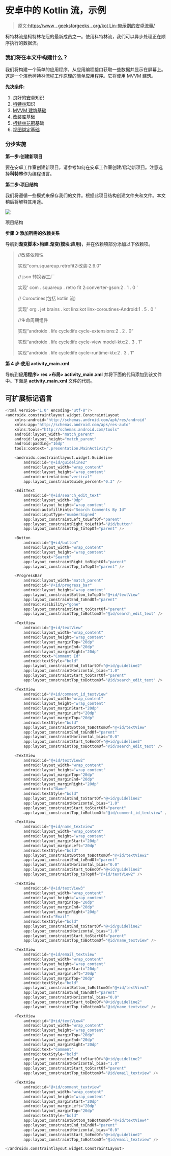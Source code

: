 # 安卓中的 Kotlin 流，示例

> 原文:[https://www . geeksforgeeks . org/kot Lin-带示例的安卓流量/](https://www.geeksforgeeks.org/kotlin-flow-in-android-with-example/)

柯特林流是柯特林花冠的最新成员之一。使用科特林流，我们可以异步处理正在顺序执行的数据流。

### 我们将在本文中构建什么？

我们将构建一个简单的应用程序，从应用编程接口获取一些数据并显示在屏幕上。这是一个演示柯特林流程工作原理的简单应用程序。它将使用 MVVM 建筑。

**先决条件:**

1.  良好的[安卓](https://www.geeksforgeeks.org/android-tutorial/)知识
2.  [科特林](https://www.geeksforgeeks.org/kotlin-programming-language/)知识
3.  [MVVM 建筑基础](https://www.geeksforgeeks.org/introduction-to-model-view-view-model-mvvm/)
4.  [改装库](https://www.geeksforgeeks.org/introduction-retofit-2-android-set-1/)基础
5.  [柯特林花冠](https://www.geeksforgeeks.org/kotlin-coroutines-on-android/)基础
6.  [视图绑定基础](https://www.geeksforgeeks.org/view-binding-in-android-jetpack/)

### **分步实施**

**第一步:创建新项目**

要在安卓工作室创建新项目，请参考如何在安卓工作室创建/启动新项目。注意选择**科特林**作为编程语言。

**第二步:项目结构**

我们将遵循一些模式来保存我们的文件。根据此项目结构创建文件夹和文件。本文稍后将解释其用途。

![](img/c261e7b1f1d29f04be551d6069b56370.png)

项目结构

**步骤 3:添加所需的依赖关系**

导航到**渐变脚本>构建.渐变(模块:应用)**，并在依赖项部分添加以下依赖项。

> //改装依赖性
> 
> 实现“com.squareup.retrofit2:改装:2.9.0”
> 
> // json 转换器工厂
> 
> 实现' com . squareup . retro fit 2:converter-gson:2 . 1 . 0 '
> 
> // Coroutines(包括 kotlin 流)
> 
> 实现' org . jet brains . kot linx:kot linx-coroutines-Android:1 . 5 . 0 '
> 
> //生命周期组件
> 
> 实现“androidx . life cycle:life cycle-extensions:2 . 2 . 0”
> 
> 实现“androidx . life cycle:life cycle-view model-ktx:2 . 3 . 1”
> 
> 实现“androidx . life cycle:life cycle-runtime-ktx:2 . 3 . 1”

**第 4 步:使用 activity_main.xml**

导航到**应用程序> res >布局> activity_main.xml** 并将下面的代码添加到该文件中。下面是 **activity_main.xml** 文件的代码。

## 可扩展标记语言

```kt
<?xml version="1.0" encoding="utf-8"?>
<androidx.constraintlayout.widget.ConstraintLayout
    xmlns:android="http://schemas.android.com/apk/res/android"
    xmlns:app="http://schemas.android.com/apk/res-auto"
    xmlns:tools="http://schemas.android.com/tools"
    android:layout_width="match_parent"
    android:layout_height="match_parent"
    android:padding="16dp"
    tools:context=".presentation.MainActivity">

    <androidx.constraintlayout.widget.Guideline
        android:id="@+id/guideline2"
        android:layout_width="wrap_content"
        android:layout_height="wrap_content"
        android:orientation="vertical"
        app:layout_constraintGuide_percent="0.3" />

    <EditText
        android:id="@+id/search_edit_text"
        android:layout_width="0dp"
        android:layout_height="wrap_content"
        android:autofillHints="Search Comments By Id"
        android:inputType="numberSigned"
        app:layout_constraintLeft_toLeftOf="parent"
        app:layout_constraintRight_toLeftOf="@id/button"
        app:layout_constraintTop_toTopOf="parent" />

    <Button
        android:id="@+id/button"
        android:layout_width="wrap_content"
        android:layout_height="wrap_content"
        android:text="Search"
        app:layout_constraintRight_toRightOf="parent"
        app:layout_constraintTop_toTopOf="parent" />

    <ProgressBar
        android:layout_width="match_parent"
        android:id="@+id/progress_bar"
        android:layout_height="wrap_content"
        app:layout_constraintBottom_toTopOf="@+id/textView"
        app:layout_constraintEnd_toEndOf="parent"
        android:visibility="gone"
        app:layout_constraintStart_toStartOf="parent"
        app:layout_constraintTop_toBottomOf="@id/search_edit_text" />

    <TextView
        android:id="@+id/textView"
        android:layout_width="wrap_content"
        android:layout_height="wrap_content"
        android:layout_marginTop="20dp"
        android:layout_marginEnd="20dp"
        android:layout_marginRight="20dp"
        android:text="Comment Id"
        android:textStyle="bold"
        app:layout_constraintEnd_toStartOf="@+id/guideline2"
        app:layout_constraintHorizontal_bias="1.0"
        app:layout_constraintStart_toStartOf="parent"
        app:layout_constraintTop_toBottomOf="@id/search_edit_text" />

    <TextView
        android:id="@+id/comment_id_textview"
        android:layout_width="wrap_content"
        android:layout_height="wrap_content"
        android:layout_marginStart="20dp"
        android:layout_marginLeft="20dp"
        android:layout_marginTop="20dp"
        android:textStyle="bold"
        app:layout_constraintBottom_toBottomOf="@+id/textView"
        app:layout_constraintEnd_toEndOf="parent"
        app:layout_constraintHorizontal_bias="0.0"
        app:layout_constraintStart_toEndOf="@+id/guideline2"
        app:layout_constraintTop_toBottomOf="@id/search_edit_text" />

    <TextView
        android:id="@+id/textView2"
        android:layout_width="wrap_content"
        android:layout_height="wrap_content"
        android:layout_marginTop="20dp"
        android:layout_marginEnd="20dp"
        android:layout_marginRight="20dp"
        android:text="Name"
        android:textStyle="bold"
        app:layout_constraintEnd_toStartOf="@+id/guideline2"
        app:layout_constraintHorizontal_bias="1.0"
        app:layout_constraintStart_toStartOf="parent"
        app:layout_constraintTop_toBottomOf="@id/comment_id_textview" />

    <TextView
        android:id="@+id/name_textview"
        android:layout_width="wrap_content"
        android:layout_height="wrap_content"
        android:layout_marginStart="20dp"
        android:layout_marginLeft="20dp"
        android:textStyle="bold"
        app:layout_constraintBottom_toBottomOf="@+id/textView2"
        app:layout_constraintEnd_toEndOf="parent"
        app:layout_constraintHorizontal_bias="0.0"
        app:layout_constraintStart_toEndOf="@+id/guideline2"
        app:layout_constraintTop_toTopOf="@+id/textView2" />

    <TextView
        android:id="@+id/textView3"
        android:layout_width="wrap_content"
        android:layout_height="wrap_content"
        android:layout_marginTop="20dp"
        android:layout_marginEnd="20dp"
        android:layout_marginRight="20dp"
        android:text="Email"
        android:textStyle="bold"
        app:layout_constraintEnd_toStartOf="@+id/guideline2"
        app:layout_constraintHorizontal_bias="1.0"
        app:layout_constraintStart_toStartOf="parent"
        app:layout_constraintTop_toBottomOf="@id/name_textview" />

    <TextView
        android:id="@+id/email_textview"
        android:layout_width="wrap_content"
        android:layout_height="wrap_content"
        android:layout_marginStart="20dp"
        android:layout_marginLeft="20dp"
        android:layout_marginTop="20dp"
        android:textStyle="bold"
        app:layout_constraintBottom_toBottomOf="@+id/textView3"
        app:layout_constraintEnd_toEndOf="parent"
        app:layout_constraintHorizontal_bias="0.0"
        app:layout_constraintStart_toEndOf="@+id/guideline2"
        app:layout_constraintTop_toBottomOf="@id/name_textview" />

    <TextView
        android:id="@+id/textView4"
        android:layout_width="wrap_content"
        android:layout_height="wrap_content"
        android:layout_marginTop="20dp"
        android:layout_marginEnd="20dp"
        android:layout_marginRight="20dp"
        android:text="Comment"
        android:textStyle="bold"
        app:layout_constraintEnd_toStartOf="@+id/guideline2"
        app:layout_constraintHorizontal_bias="1.0"
        app:layout_constraintStart_toStartOf="parent"
        app:layout_constraintTop_toBottomOf="@id/email_textview" />

    <TextView
        android:id="@+id/comment_textview"
        android:layout_width="wrap_content"
        android:layout_height="wrap_content"
        android:layout_marginStart="20dp"
        android:layout_marginLeft="20dp"
        android:layout_marginTop="20dp"
        android:textStyle="bold"
        app:layout_constraintBottom_toBottomOf="@+id/textView4"
        app:layout_constraintEnd_toEndOf="parent"
        app:layout_constraintHorizontal_bias="0.0"
        app:layout_constraintStart_toEndOf="@+id/guideline2"
        app:layout_constraintTop_toBottomOf="@id/email_textview" />

</androidx.constraintlayout.widget.ConstraintLayout>
```